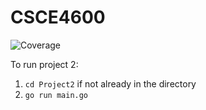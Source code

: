 # CSCE4600
![Coverage](https://img.shields.io/badge/Coverage-92.5%25-brightgreen)

To run project 2:
1. `cd Project2` if not already in the directory
2. `go run main.go`